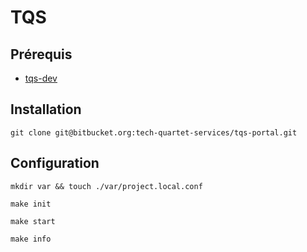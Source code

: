 # TQS

## Prérequis

-   [tqs-dev](git@bitbucket.org:tech-quartet-services/sdk.git)

## Installation

`git clone git@bitbucket.org:tech-quartet-services/tqs-portal.git`

## Configuration

`mkdir var && touch ./var/project.local.conf`

`make init`

`make start`

`make info`
